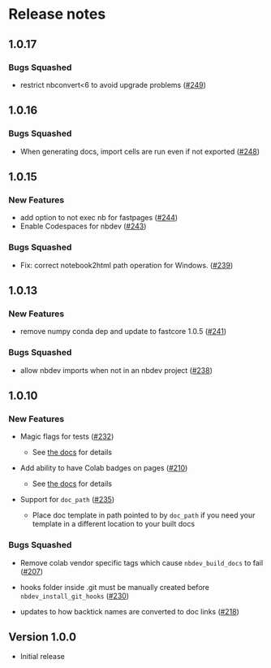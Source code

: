 # Release notes

<!-- do not remove -->

## 1.0.17

### Bugs Squashed

- restrict nbconvert<6 to avoid upgrade problems ([#249](https://api.github.com/repos/fastai/nbdev/issues/249))

## 1.0.16

### Bugs Squashed

- When generating docs, import cells are run even if not exported ([#248](https://api.github.com/repos/fastai/nbdev/issues/248))

## 1.0.15

### New Features

- add option to not exec nb for fastpages ([#244](https://api.github.com/repos/fastai/nbdev/issues/244))
- Enable Codespaces for nbdev ([#243](https://api.github.com/repos/fastai/nbdev/issues/243))

### Bugs Squashed

- Fix: correct notebook2html path operation for Windows. ([#239](https://api.github.com/repos/fastai/nbdev/issues/239))

## 1.0.13

### New Features

- remove numpy conda dep and update to fastcore 1.0.5 ([#241](https://api.github.com/repos/fastai/nbdev/issues/241))

### Bugs Squashed

- allow nbdev imports when not in an nbdev project ([#238](https://api.github.com/repos/fastai/nbdev/issues/238))

## 1.0.10

### New Features

- Magic flags for tests ([#232](https://github.com/fastai/nbdev/pull/232))
  - See [the docs](https://nbdev.fast.ai/magic_flags.html) for details

- Add ability to have Colab badges on pages ([#210](https://github.com/fastai/nbdev/pull/210))
  - See [the docs](https://nbdev.fast.ai/#Google-Colab-Badges) for details

- Support for `doc_path` ([#235](https://github.com/fastai/nbdev/pull/235))
  - Place doc template in path pointed to by `doc_path` if you need your template in a different location to your built docs

### Bugs Squashed

- Remove colab vendor specific tags which cause `nbdev_build_docs` to fail ([#207](https://github.com/fastai/nbdev/pull/207))

- hooks folder inside .git must be manually created before `nbdev_install_git_hooks` ([#230](https://github.com/fastai/nbdev/pull/230))

- updates to how backtick names are converted to doc links ([#218](https://github.com/fastai/nbdev/pull/218))

## Version 1.0.0

- Initial release

